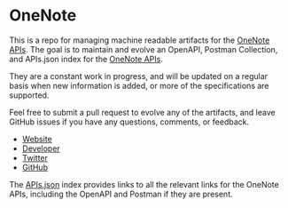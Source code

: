 # OneNoteThis is a repo for managing machine readable artifacts for the [OneNote APIs](http://onenote.com). The goal is to maintain and evolve an OpenAPI, Postman Collection, and APIs.json index for the [OneNote APIs](http://onenote.com).They are a constant work in progress, and will be updated on a regular basis when new information is added, or more of the specifications are supported.Feel free to submit a pull request to evolve any of the artifacts, and leave GitHub issues if you have any questions, comments, or feedback.- [Website](http://onenote.com)- [Developer](http://onenote.com)- [Twitter](https://twitter.com/OneNoteDev)- [GitHub](https://github.com/OneNoteDev)The [APIs.json](https://github.com/api-evangelist/onenote/blob/master/apis.json) index provides links to all the relevant links for the OneNote APIs, including the OpenAPI and Postman if they are present.